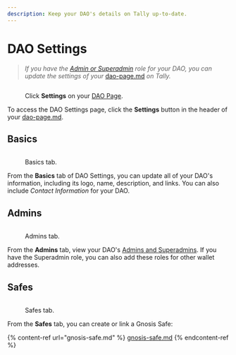```yaml
---
description: Keep your DAO's details on Tally up-to-date.
---
```


# DAO Settings

> _If you have the_ [_Admin or Superadmin_](dao-admins.md) _role for your DAO, you can update the settings of your_ [dao-page.md](../navigating-the-tally-platform/dao-page.md "mention") _on Tally._

<figure><img src="../../.gitbook/assets/CleanShot 2023-02-22 at 20.11.49@2x.png" alt=""><figcaption><p>Click <strong>Settings</strong> on your <a href="../navigating-the-tally-platform/dao-page.md">DAO Page</a>.</p></figcaption></figure>

To access the DAO Settings page, click the **Settings** button in the header of your [dao-page.md](../navigating-the-tally-platform/dao-page.md "mention").

## Basics

<figure><img src="../../.gitbook/assets/CleanShot 2023-02-22 at 20.17.19@2x.png" alt=""><figcaption><p>Basics tab.</p></figcaption></figure>

From the **Basics** tab of DAO Settings, you can update all of your DAO's information, including its logo, name, description, and links. You can also include _Contact Information_ for your DAO.

## Admins

<figure><img src="../../.gitbook/assets/CleanShot 2023-02-22 at 20.21.13@2x.png" alt=""><figcaption><p>Admins tab.</p></figcaption></figure>

From the **Admins** tab, view your DAO's [Admins and Superadmins](dao-admins.md). If you have the Superadmin role, you can also add these roles for other wallet addresses.

## Safes

<figure><img src="../../.gitbook/assets/CleanShot 2023-02-22 at 20.24.06@2x.png" alt=""><figcaption><p>Safes tab.</p></figcaption></figure>

From the **Safes** tab, you can create or link a Gnosis Safe:&#x20;

{% content-ref url="gnosis-safe.md" %}
[gnosis-safe.md](gnosis-safe.md)
{% endcontent-ref %}
